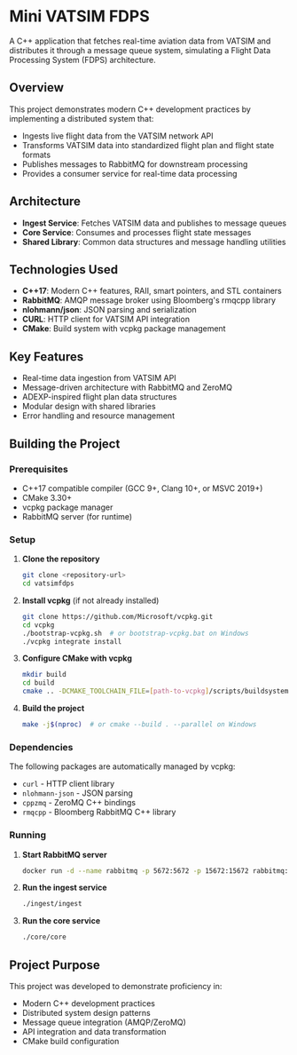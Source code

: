 # Mini VATSIM FDPS

A C++ application that fetches real-time aviation data from VATSIM and distributes it through a message queue system, simulating a Flight Data Processing System (FDPS) architecture.

## Overview

This project demonstrates modern C++ development practices by implementing a distributed system that:
- Ingests live flight data from the VATSIM network API
- Transforms VATSIM data into standardized flight plan and flight state formats
- Publishes messages to RabbitMQ for downstream processing
- Provides a consumer service for real-time data processing

## Architecture

- **Ingest Service**: Fetches VATSIM data and publishes to message queues
- **Core Service**: Consumes and processes flight state messages
- **Shared Library**: Common data structures and message handling utilities

## Technologies Used

- **C++17**: Modern C++ features, RAII, smart pointers, and STL containers
- **RabbitMQ**: AMQP message broker using Bloomberg's rmqcpp library
- **nlohmann/json**: JSON parsing and serialization
- **CURL**: HTTP client for VATSIM API integration
- **CMake**: Build system with vcpkg package management

## Key Features

- Real-time data ingestion from VATSIM API
- Message-driven architecture with RabbitMQ and ZeroMQ
- ADEXP-inspired flight plan data structures
- Modular design with shared libraries
- Error handling and resource management

## Building the Project

### Prerequisites

- C++17 compatible compiler (GCC 9+, Clang 10+, or MSVC 2019+)
- CMake 3.30+
- vcpkg package manager
- RabbitMQ server (for runtime)

### Setup

1. **Clone the repository**
   ```bash
   git clone <repository-url>
   cd vatsimfdps
   ```

2. **Install vcpkg** (if not already installed)
   ```bash
   git clone https://github.com/Microsoft/vcpkg.git
   cd vcpkg
   ./bootstrap-vcpkg.sh  # or bootstrap-vcpkg.bat on Windows
   ./vcpkg integrate install
   ```

3. **Configure CMake with vcpkg**
   ```bash
   mkdir build
   cd build
   cmake .. -DCMAKE_TOOLCHAIN_FILE=[path-to-vcpkg]/scripts/buildsystems/vcpkg.cmake
   ```

4. **Build the project**
   ```bash
   make -j$(nproc)  # or cmake --build . --parallel on Windows
   ```

### Dependencies

The following packages are automatically managed by vcpkg:
- `curl` - HTTP client library
- `nlohmann-json` - JSON parsing
- `cppzmq` - ZeroMQ C++ bindings
- `rmqcpp` - Bloomberg RabbitMQ C++ library

### Running

1. **Start RabbitMQ server**
   ```bash
   docker run -d --name rabbitmq -p 5672:5672 -p 15672:15672 rabbitmq:3-management
   ```

2. **Run the ingest service**
   ```bash
   ./ingest/ingest
   ```

3. **Run the core service**
   ```bash
   ./core/core
   ```

## Project Purpose

This project was developed to demonstrate proficiency in:
- Modern C++ development practices
- Distributed system design patterns
- Message queue integration (AMQP/ZeroMQ)
- API integration and data transformation
- CMake build configuration